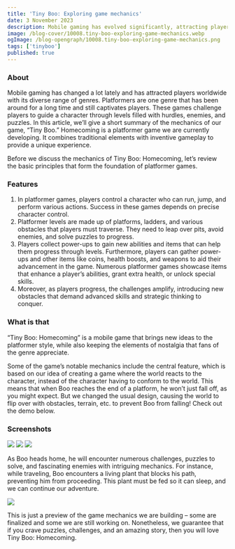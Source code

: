 ```yaml
---
title: 'Tiny Boo: Exploring game mechanics'
date: 3 November 2023
description: Mobile gaming has evolved significantly, attracting players worldwide with various genres. One long-standing genre that still captivates players is platformers.
image: /blog-cover/10008.tiny-boo-exploring-game-mechanics.webp
ogImage: /blog-opengraph/10008.tiny-boo-exploring-game-mechanics.png
tags: ['tinyboo']
published: true
---
```


### About

Mobile gaming has changed a lot lately and has attracted players worldwide with its diverse range of genres. Platformers are one genre that has been around for a long time and still captivates players. These games challenge players to guide a character through levels filled with hurdles, enemies, and puzzles. In this article, we’ll give a short summary of the mechanics of our game, “Tiny Boo.” Homecoming is a platformer game we are currently developing. It combines traditional elements with inventive gameplay to provide a unique experience.

Before we discuss the mechanics of Tiny Boo: Homecoming, let’s review the basic principles that form the foundation of platformer games.

### Features

1) In platformer games, players control a character who can run, jump, and perform various actions. Success in these games depends on precise character control.
2) Platformer levels are made up of platforms, ladders, and various obstacles that players must traverse. They need to leap over pits, avoid enemies, and solve puzzles to progress.
3) Players collect power-ups to gain new abilities and items that can help them progress through levels. Furthermore, players can gather power-ups and other items like coins, health boosts, and weapons to aid their advancement in the game. Numerous platformer games showcase items that enhance a player’s abilities, grant extra health, or unlock special skills.
4) Moreover, as players progress, the challenges amplify, introducing new obstacles that demand advanced skills and strategic thinking to conquer.

### What is that

“Tiny Boo: Homecoming” is a mobile game that brings new ideas to the platformer style, while also keeping the elements of nostalgia that fans of the genre appreciate.

Some of the game’s notable mechanics include the central feature, which is based on our idea of creating a game where the world reacts to the character, instead of the character having to conform to the world. This means that when Boo reaches the end of a platform, he won’t just fall off, as you might expect. But we changed the usual design, causing the world to flip over with obstacles, terrain, etc. to prevent Boo from falling! Check out the demo below.

### Screenshots

<Image src="/blog-content/10008-tiny-boo-exploring-game-mechanics/tiny-boo-exploring-game-mechanics-1.webp"></Image>
<Image src="/blog-content/10008-tiny-boo-exploring-game-mechanics/tiny-boo-exploring-game-mechanics-2.webp"></Image>
<Image src="/blog-content/10008-tiny-boo-exploring-game-mechanics/tiny-boo-exploring-game-mechanics-3.webp"></Image>

As Boo heads home, he will encounter numerous challenges, puzzles to solve, and fascinating enemies with intriguing mechanics. For instance, while traveling, Boo encounters a living plant that blocks his path, preventing him from proceeding. This plant must be fed so it can sleep, and we can continue our adventure.

<Image src="/blog-content/10008-tiny-boo-exploring-game-mechanics/tiny-boo-exploring-game-mechanics-4.webp"></Image>

This is just a preview of the game mechanics we are building – some are finalized and some we are still working on. Nonetheless, we guarantee that if you crave puzzles, challenges, and an amazing story, then you will love Tiny Boo: Homecoming.
